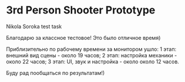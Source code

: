 # 3rd Person Shooter Prototype
 Nikola Soroka test task

Благодарю за классное тестовое! Это было отличное время)

Приблизительно по рабочему времени за монитором ушло:
1 этап: внешний вид сцены - около 19 часов;
2 этап: настройка механики - около 22 часов;
3 этап: UI, звук и настройка - около около 12 часов.

Буду рад пообщаться по результатам!)
